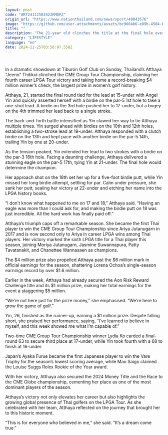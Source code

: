 ```yaml
---
layout: post
code: "ART24112503422KMDFZ"
origin_url: "https://www.nationthailand.com/news/sport/40043576"
image: "https://github.com/user-attachments/assets/bc9604b6-e89b-4504-bb71-cf56cc6f6097"
title: ""
description: "The 21-year old clinches the title at the final hole over American golfer Angel Yin and takes home a whopping US$4 million in prize money"
category: "LIFESTYLE"
language: "en"
date: 2024-11-25T03:56:07.558Z
---
```


# 









In a dramatic showdown at Tiburón Golf Club on Sunday, Thailand’s Atthaya “Jeeno” Thitikul clinched the CME Group Tour Championship, claiming her fourth career LPGA Tour victory and taking home a record-breaking $4 million winner’s check, the largest prize in women’s golf history.

Atthaya, 21, started the final round tied for the lead at 15-under with Angel Yin and quickly asserted herself with a birdie on the par-5 1st hole to take a one-shot lead. A birdie on the 3rd hole pushed her to 17-under, but a bogey on the 4th trimmed her lead back to a single stroke.

The back-and-forth battle intensified as Yin clawed her way to tie Atthaya multiple times. Yin surged ahead with birdies on the 10th and 12th holes, establishing a two-stroke lead at 19-under. Atthaya responded with a clutch birdie on the 13th and kept pace with another birdie on the par-5 14th, trailing Yin by one at 20-under.

As the tension peaked, Yin extended her lead to two strokes with a birdie on the par-3 16th hole. Facing a daunting challenge, Atthaya delivered a stunning eagle on the par-5 17th, tying Yin at 21-under. The final hole would determine the champion.

Her approach shot on the 18th set her up for a five-foot birdie putt, while Yin missed her long birdie attempt, settling for par. Calm under pressure, she sank her putt, sealing her victory at 22-under and etching her name into the LPGA history books.

“I don’t know what happened to me on 17 and 18,” Atthaya said. “Having an eagle was more than I could ask for, and making the birdie putt on 18 was just incredible. All the hard work has finally paid off.”

Atthaya’s triumph caps off a remarkable season. She became the first Thai player to win the CME Group Tour Championship since Ariya Jutanugarn in 2017 and is now second only to Ariya in career LPGA wins among Thai players. Her victory marked the sixth LPGA title for a Thai player this season, joining Moriya Jutanugarn, Jasmine Suwannapura, Patty Tavatanakit, and Chanettee Wannasaen as champions.

The $4 million prize also propelled Atthaya past the $6 million mark in official earnings for the season, shattering Lorena Ochoa’s single-season earnings record by over $1.6 million.

Earlier in the week, Atthaya had already secured the Aon Risk Reward Challenge title and its $1 million prize, making her total earnings for the event a staggering $5 million.

“We’re not here just for the prize money,” she emphasised. “We’re here to grow the game of golf.”

Yin, 26, finished as the runner-up, earning a $1 million prize. Despite falling short, she praised her performance, saying, “I’ve learned to believe in myself, and this week showed me what I’m capable of.”

Two-time CME Group Tour Championship winner Lydia Ko carded a final-round 63 to secure third place at 17-under, while Yin took fourth with a 68 to finish at 16-under.

Japan’s Ayaka Furue became the first Japanese player to win the Vare Trophy for the season’s lowest scoring average, while Mao Saigo claimed the Louise Suggs Rolex Rookie of the Year award.

With her victory, Atthaya also secured the 2024 Money Title and the Race to the CME Globe championship, cementing her place as one of the most dominant players of the season.

Atthaya’s victory not only elevates her career but also highlights the growing global presence of Thai golfers on the LPGA Tour. As she celebrated with her team, Atthaya reflected on the journey that brought her to this historic moment.

“This is for everyone who believed in me,” she said. “It’s a dream come true.”